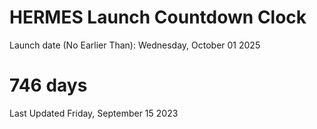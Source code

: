 # HERMES Launch Countdown Clock

Launch date (No Earlier Than): Wednesday, October 01 2025
# 746 days

Last Updated Friday, September 15 2023